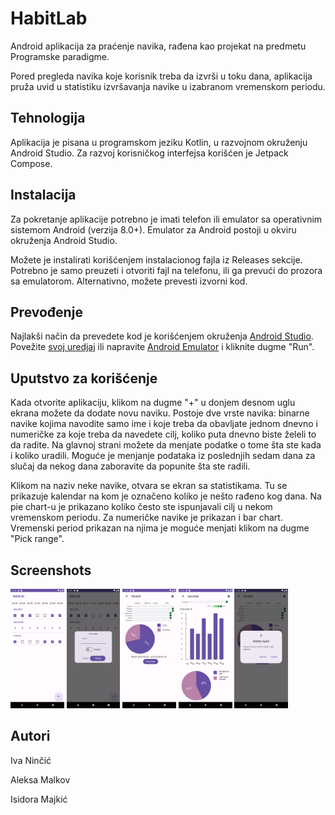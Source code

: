 # HabitLab

Android aplikacija za praćenje navika,
rađena kao projekat na predmetu Programske paradigme.

Pored pregleda navika koje korisnik treba da izvrši
u toku dana, aplikacija pruža uvid u statistiku
izvršavanja navike u izabranom vremenskom periodu.

## Tehnologija
Aplikacija je pisana u programskom jeziku Kotlin,
u razvojnom okruženju Android Studio. Za razvoj
korisničkog interfejsa korišćen je Jetpack Compose.

## Instalacija
Za pokretanje aplikacije potrebno je imati telefon ili emulator sa operativnim sistemom Android (verzija 8.0+).
Emulator za Android postoji u okviru okruženja Android Studio.

Možete je instalirati korišćenjem instalacionog fajla iz Releases sekcije.
Potrebno je samo preuzeti i otvoriti fajl na telefonu, ili ga prevući do prozora sa emulatorom.
Alternativno, možete prevesti izvorni kod.

## Prevođenje
Najlakši način da prevedete kod je korišćenjem okruženja [Android Studio](https://developer.android.com/studio).
Povežite [svoj uredjaj](https://developer.android.com/studio/run/device)
ili napravite [Android Emulator](https://developer.android.com/studio/run/emulator)
i kliknite dugme "Run".

## Uputstvo za korišćenje
Kada otvorite aplikaciju, klikom na dugme "+" u donjem desnom uglu ekrana možete da dodate novu naviku.
Postoje dve vrste navika:
binarne navike kojima navodite samo ime i koje treba da obavljate jednom dnevno
i numeričke za koje treba da navedete cilj, koliko puta dnevno biste želeli to da radite.
Na glavnoj strani možete da menjate podatke o tome šta ste kada i koliko uradili.
Moguće je menjanje podataka iz poslednjih sedam dana za slučaj da nekog dana zaboravite da popunite šta ste radili.

Klikom na naziv neke navike, otvara se ekran sa statistikama.
Tu se prikazuje kalendar na kom je označeno koliko je nešto rađeno kog dana.
Na pie chart-u je prikazano koliko često ste ispunjavali cilj u nekom vremenskom periodu.
Za numeričke navike je prikazan i bar chart.
Vremenski period prikazan na njima je moguće menjati klikom na dugme "Pick range".

## Screenshots
<p float="left">
<img src="screenshots/Screenshot_main.png" alt="main" width="17%"/>
<img src="screenshots/Screenshot_newHabit.png" alt="add new habit" width="17%"/> 
<img src="screenshots/Screenshot_statistics1.png" alt="statistics1" width="17%"/> 
<img src="screenshots/Screenshot_statistics2.png" alt="statistics2" width="17%"/> 
<img src="screenshots/Screenshot_delete.png" alt="delete" width="17%"/> 
</p>

## Autori
Iva Ninčić

Aleksa Malkov

Isidora Majkić
